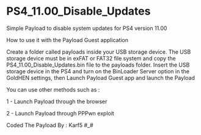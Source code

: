 # PS4_11.00_Disable_Updates

Simple Payload to disable system updates for PS4 version 11.00 

How to use it with the Payload Guest application 

Create a folder called payloads inside your USB storage device. The USB storage device must be in exFAT or FAT32 file system and copy the PS4_11.00_Disable_Updates.bin file to the payloads folder. Insert the USB storage device in the PS4 and turn on the BinLoader Server option in the GoldHEN settings, then Launch Payload Guest app and launch the Payload  

You can use other methods such as : 

 1 - Launch Payload through the browser 

 2 - Launch Payload through PPPwn exploit


Coded The Payload By : Karf5 #_#
